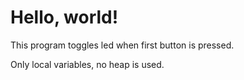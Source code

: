 # Hello, world!

This program toggles led when first button is pressed.

Only local variables, no heap is used.

